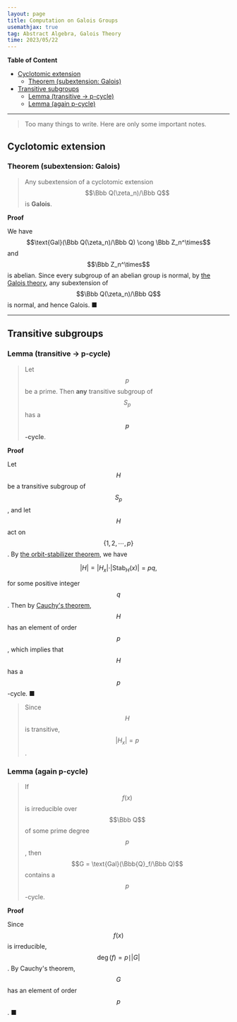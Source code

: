 ```yaml
---
layout: page
title: Computation on Galois Groups
usemathjax: true
tag: Abstract Algebra, Galois Theory
time: 2023/05/22
---
```


**Table of Content**
- [Cyclotomic extension](#cyclotomic-extension)
  - [Theorem (subextension: Galois)](#theorem-subextension-galois)
- [Transitive subgroups](#transitive-subgroups)
  - [Lemma (transitive -\> p-cycle)](#lemma-transitive---p-cycle)
  - [Lemma (again p-cycle)](#lemma-again-p-cycle)


---

> Too many things to write. Here are only some important notes.

## Cyclotomic extension
### Theorem (subextension: Galois)
> Any subextension of a cyclotomic extension $$\Bbb Q(\zeta_n)/\Bbb Q$$ is **Galois**. 

**Proof**

We have $$\text{Gal}(\Bbb Q(\zeta_n)/\Bbb Q) \cong \Bbb Z_n^\times$$ and $$\Bbb Z_n^\times$$ is abelian. Since every subgroup of an abelian group is normal, by [the Galois theory](../Galois-theory), any subextension of $$\Bbb Q(\zeta_n)/\Bbb Q$$ is normal, and hence Galois. ■

---

## Transitive subgroups
### Lemma (transitive -> p-cycle)
> Let $$p$$ be a prime. Then **any** transitive subgroup of $$S_p$$ has a **$$p$$-cycle**.

**Proof**

Let $$H$$ be a transitive subgroup of $$S_p$$, and let $$H$$ act on $$\{1, 2, \cdots, p\}$$. By [the orbit-stabilizer theorem](../group-action/#theorem-the-orbit-stabilizer-theorem), we have

$$
\vert H\vert = \vert H_x\vert \cdot \vert \text{Stab}_H(x)\vert = pq,
$$

for some positive integer $$q$$. Then by [Cauchy's theorem](../more-group-action/#theorem-cauchys-theorem), $$H$$ has an element of order $$p$$, which implies that $$H$$ has a $$p$$-cycle. ■

> Since $$H$$ is transitive, $$\vert H_x\vert = p$$.

### Lemma (again p-cycle)
> If $$f(x)$$ is irreducible over $$\Bbb Q$$ of some prime degree $$p$$, then $$G = \text{Gal}(\Bbb{Q}_f/\Bbb Q)$$ contains a $$p$$-cycle.

**Proof**

Since $$f(x)$$ is irreducible, $$\deg(f) = p \mid \vert G\vert$$. By Cauchy's theorem, $$G$$ has an element of order $$p$$. ■